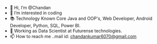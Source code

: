 - 👋 Hi, I’m @Chandan
- 👀 I’m interested in coding
- 📚 Technology Known Core Java and OOP's, Web Developer, Android Developer, Python, SQL, Power BI.  
- 🌱 Working as Data Scientist at Futurense technologies.
- 📫 How to reach me ..mail id: chandankumar6070@gmail.com

<!---
Chandan6070/Chandan is a ✨ special ✨ repository because its `README.md` (this file) appears on your GitHub profile.
You can click the Preview link to take a look at your changes.
--->
